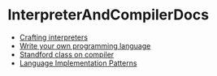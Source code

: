 # InterpreterAndCompilerDocs

* [Crafting interpreters](https://craftinginterpreters.com/the-lox-language.html)
* [Write your own programming language](https://mukulrathi.netlify.app/create-your-own-programming-language/intro-to-compiler/)
* [Standford class on compiler](https://web.stanford.edu/class/archive/cs/cs143/cs143.1128/)
* [Language Implementation Patterns](https://pragprog.com/titles/tpdsl/language-implementation-patterns/)
